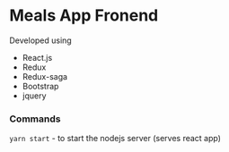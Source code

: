 # Meals App Fronend
Developed using
 - React.js
 - Redux
 - Redux-saga
 - Bootstrap
 - jquery

### Commands
`yarn start` - to start the nodejs server (serves react app)